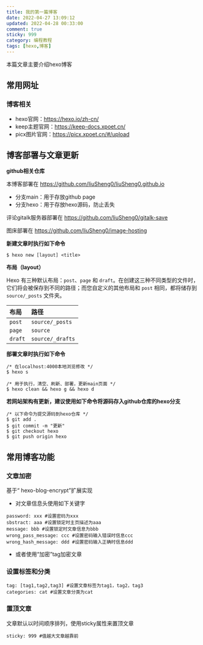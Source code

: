 ```yaml
---
title: 我的第一篇博客
date: 2022-04-27 13:09:12
updated: 2022-04-28 00:33:00
comment: true
sticky: 999
category: 编程教程
tags: [hexo,博客]
---
```


本篇文章主要介绍hexo博客

## 常用网址

### 博客相关

* hexo官网：https://hexo.io/zh-cn/
* keep主题官网：https://keep-docs.xpoet.cn/
* picx图片官网：https://picx.xpoet.cn/#/upload

## 博客部署与文章更新

**github相关仓库**

本博客部署在 https://github.com/liuSheng0/liuSheng0.github.io

- 分支main：用于存放github page
- 分支hexo：用于存放hexo源码，防止丢失

评论gitalk服务器部署在 https://github.com/liuSheng0/gitalk-save

图床部署在 https://github.com/liuSheng0/image-hosting

**新建文章时执行如下命令**

```
$ hexo new [layout] <title>
```

**布局（layout）**

Hexo 有三种默认布局：`post`、`page` 和 `draft`。在创建这三种不同类型的文件时，它们将会被保存到不同的路径；而您自定义的其他布局和 `post` 相同，都将储存到 `source/_posts` 文件夹。

| 布局    | 路径             |
| :------ | :--------------- |
| `post`  | `source/_posts`  |
| `page`  | `source`         |
| `draft` | `source/_drafts` |

**部署文章时执行如下命令**

```
/* 在localhost:4000本地浏览修改 */
$ hexo s

/* 用于执行，清空、刷新、部署，更新main页面 */
$ hexo clean && hexo g && hexo d
```

**若网站架构有更新，建议使用如下命令将源码存入github仓库的hexo分支**

```
/* 以下命令为提交源码到hexo仓库 */
$ git add .
$ git commit -m "更新"
$ git checkout hexo
$ git push origin hexo
```

## 常用博客功能

### 文章加密

基于“ hexo-blog-encrypt”扩展实现

* 对文章信息头使用如下关键字

```
password: xxx #设置密码为xxx
sbstract: aaa #设置锁定时主页描述为aaa
message: bbb #设置锁定时文章信息为bbb
wrong_pass_message: ccc #设置密码输入错误时信息ccc
wrong_hash_message: ddd #设置密码输入正确时信息ddd
```

* 或者使用“加密”tag加密文章

### 设置标签和分类

```
tag: [tag1,tag2,tag3] #设置文章标签为tag1，tag2，tag3
categories: cat #设置文章分类为cat
```

### 置顶文章

文章默认以时间顺序排列，使用sticky属性来置顶文章

```
sticky: 999 #值越大文章越靠前
```

